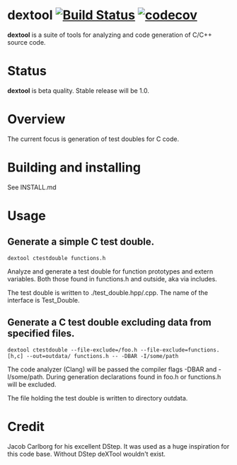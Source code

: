 # dextool [![Build Status](https://travis-ci.org/joakim-brannstrom/dextool.svg?branch=master)](https://travis-ci.org/joakim-brannstrom/dextool) [![codecov](https://codecov.io/gh/joakim-brannstrom/dextool/branch/master/graph/badge.svg)](https://codecov.io/gh/joakim-brannstrom/dextool)

**dextool** is a suite of tools for analyzing and code generation of C/C++ source
code.

# Status
**dextool** is beta quality. Stable release will be 1.0.

# Overview
The current focus is generation of test doubles for C code.

# Building and installing
See INSTALL.md

# Usage
## Generate a simple C test double.
```
dextool ctestdouble functions.h
```

Analyze and generate a test double for function prototypes and extern variables.
Both those found in functions.h and outside, aka via includes.

The test double is written to ./test_double.hpp/.cpp.
The name of the interface is Test_Double.

## Generate a C test double excluding data from specified files.
```
dextool ctestdouble --file-exclude=/foo.h --file-exclude=functions.[h,c] --out=outdata/ functions.h -- -DBAR -I/some/path
```

The code analyzer (Clang) will be passed the compiler flags -DBAR and -I/some/path.
During generation declarations found in foo.h or functions.h will be excluded.

The file holding the test double is written to directory outdata.

# Credit
Jacob Carlborg for his excellent DStep. It was used as a huge inspiration for
this code base. Without DStep deXTool wouldn't exist.
